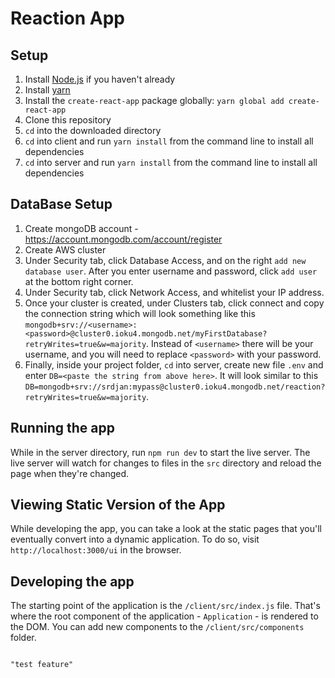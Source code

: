 # Reaction App

## Setup
1. Install [Node.js](https://nodejs.org/en/download/package-manager/) if you haven't already
1. Install [yarn](https://yarnpkg.com/en/docs/install#mac-stable)
3. Install the `create-react-app` package globally: `yarn global add create-react-app`
4. Clone this repository
5. `cd` into the downloaded directory
6. `cd` into client and run `yarn install` from the command line to install all dependencies
6. `cd` into server and run `yarn install` from the command line to install all dependencies

## DataBase Setup

1. Create mongoDB account - https://account.mongodb.com/account/register
2. Create AWS cluster
3. Under Security tab, click Database Access, and on the right `add new database user`. After you enter username and password, click `add user` at the bottom right corner.
4. Under Security tab, click Network Access, and whitelist your IP address.
5. Once your cluster is created, under Clusters tab, click connect and copy the connection string which will look something like this `mongodb+srv://<username>:<password>@cluster0.ioku4.mongodb.net/myFirstDatabase?retryWrites=true&w=majority`. Instead of `<username>` there will be your username, and you will need to replace `<password>` with your password.
6. Finally, inside your project folder, `cd` into server, create new file `.env` and enter `DB=<paste the string from above here>`. It will look similar to this `DB=mongodb+srv://srdjan:mypass@cluster0.ioku4.mongodb.net/reaction?retryWrites=true&w=majority`.

## Running the app
While in the server directory, run `npm run dev` to start the live server. The live server will watch for changes to files in the `src` directory and reload the page when they're changed.

## Viewing Static Version of the App
While developing the app, you can take a look at the static pages that you'll eventually convert into a dynamic application. To do so, visit `http://localhost:3000/ui` in the browser.

## Developing the app

The starting point of the application is the `/client/src/index.js` file. That's where the root component of the application - `Application` - is rendered to the DOM. You can add new components to the `/client/src/components` folder.
```

"test feature"